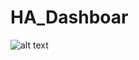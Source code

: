 # HA_Dashboar

![alt text](https://github.com/pmmivv/HA_Dashboar/blob/image/dashboard.jpg?raw=true)
